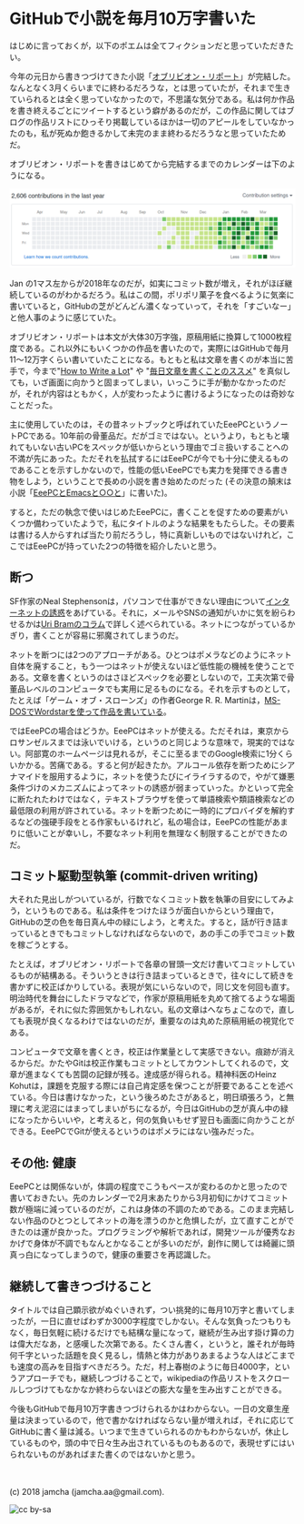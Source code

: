 

# GitHubで小説を毎月10万字書いた

はじめに言っておくが，以下のポエムは全てフィクションだと思っていただきたい。  

今年の元日から書きつづけてきた小説「[オブリビオン・リポート](https://jamcha-aa.github.io/OblivionReports/)」が完結した。なんとなく3月くらいまでに終わるだろうな，とは思っていたが，それまで生きていられるとは全く思っていなかったので，不思議な気分である。私は何か作品を書き終えるごとにツイートするという癖があるのだが，この作品に関してはブログの作品リストにひっそり掲載しているほかは一切のアピールをしていなかったのも，私が死ぬか飽きるかして未完のまま終わるだろうなと思っていたためだ。  

オブリビオン・リポートを書きはじめてから完結するまでのカレンダーは下のようになる。  

![contribution-graph](./gitbook/images/2018-03-29-01.png)  

Jan の1マス左からが2018年なのだが，如実にコミット数が増え，それがほぼ継続しているのがわかるだろう。私はこの間，ポリポリ菓子を食べるように気楽に書いていると，GitHubの芝がどんどん濃くなっていって，それを「すごいなー」と他人事のように感じていた。  

オブリビオン・リポートは本文が大体30万字強，原稿用紙に換算して1000枚程度である。これ以外にもいくつかの作品を書いたので，実際にはGitHubで毎月11〜12万字くらい書いていたことになる。もともと私は文章を書くのが本当に苦手で，今まで"[How to Write a Lot](http://www.apa.org/pubs/books/4441010.aspx)" や "[毎日文章を書くことのススメ](https://postd.cc/write-everyday/)" を真似しても，いざ画面に向かうと固まってしまい，いっこうに手が動かなかったのだが，それが内容はともかく，人が変わったように書けるようになったのは奇妙なことだった。  

主に使用していたのは，その昔ネットブックと呼ばれていたEeePCというノートPCである。10年前の骨董品だ。だがゴミではない。というより，もともと壊れてもいない古いPCをスペックが低いからという理由でゴミ扱いすることへの不満が先にあった。ただそれを払拭するにはEeePCが今でも十分に使えるものであることを示すしかないので，性能の低いEeePCでも実力を発揮できる書き物をしよう，ということで長めの小説を書き始めたのだった (その決意の顛末は小説「[EeePCとEmacsと○○と](https://jamcha-aa.github.io/EeePC/)」に書いた)。  

すると，ただの執念で使いはじめたEeePCに，書くことを促すための要素がいくつか備わっていたようで，私にタイトルのような結果をもたらした。その要素は書ける人からすれば当たり前だろうし，特に真新しいものではないけれど，ここではEeePCが持っていた2つの特徴を紹介したいと思う。  


## 断つ

SF作家のNeal Stephensonは，パソコンで仕事ができない理由について[インターネットの誘惑](https://www.reddit.com/r/Fantasy/comments/vdt11/i_am_neal_stephenson_author_geek_and_now_sword/c53nsh5/)をあげている。それに，メールやSNSの通知がいかに気を紛らわせるかは[Uri Bramのコラム](https://postd.cc/do-not-disturb/)で詳しく述べられている。ネットにつながっているかぎり，書くことが容易に邪魔されてしまうのだ。  

ネットを断つには2つのアプローチがある。ひとつはポメラなどのようにネット自体を廃すること，もう一つはネットが使えないほど低性能の機械を使うことである。文章を書くというのはさほどスペックを必要としないので，工夫次第で骨董品レベルのコンピュータでも実用に足るものになる。それを示すものとして，たとえば「ゲーム・オブ・スローンズ」の作者George R. R. Martinは，[MS-DOSでWordstarを使って作品を書いている](https://www.youtube.com/watch?v%3DX5REM-3nWHg)。  

ではEeePCの場合はどうか。EeePCはネットが使える。ただそれは，東京からロサンゼルスまでは泳いでいける，というのと同じような意味で，現実的ではない。阿部寛のホームページは見れるが，そこに至るまでのGoogle検索に1分くらいかかる。苦痛である。すると何が起きたか。アルコール依存を断つためにシアナマイドを服用するように，ネットを使うたびにイライラするので，やがて嫌悪条件づけのメカニズムによってネットの誘惑が弱まっていった。かといって完全に断たれたわけではなく，テキストブラウザを使って単語検索や類語検索などの最低限の利用が許されている。ネットを断つために一時的にプロバイダを解約するなどの強硬手段をとる作家もいるけれど，私の場合は，EeePCの性能があまりに低いことが幸いし，不要なネット利用を無理なく制限することができたのだ。  


## コミット駆動型執筆 (commit-driven writing)

大それた見出しがついているが，行数でなくコミット数を執筆の目安にしてみよう，というものである。私は条件をつけたほうが面白いからという理由で，GitHubの芝の色を毎日真ん中の緑にしよう，と考えた。すると，話が行き詰まっているときでもコミットしなければならないので，あの手この手でコミット数を稼ごうとする。  

たとえば，オブリビオン・リポートで各章の冒頭一文だけ書いてコミットしているものが結構ある。そういうときは行き詰まっているときで，往々にして続きを書かずに校正ばかりしている。表現が気にいらないので，同じ文を何回も直す。明治時代を舞台にしたドラマなどで，作家が原稿用紙を丸めて捨てるような場面があるが，それに似た雰囲気かもしれない。私の文章はへなちょこなので，直しても表現が良くなるわけではないのだが，重要なのは丸めた原稿用紙の視覚化である。  

コンピュータで文章を書くとき，校正は作業量として実感できない。痕跡が消えるからだ。かたやGitは校正作業もコミットとしてカウントしてくれるので，文章が進まなくても苦闘の記録が残る。達成感が得られる。精神科医のHeinz Kohutは，課題を克服する際には自己肯定感を保つことが肝要であることを述べている。今日は書けなかった，という後ろめたさがあると，明日頑張ろう，と無理に考え泥沼にはまってしまいがちになるが，今日はGitHubの芝が真ん中の緑になったからいいや，と考えると，何の気負いもせず翌日も画面に向かうことができる。EeePCでGitが使えるというのはポメラにはない強みだった。  


## その他: 健康

EeePCとは関係ないが，体調の程度でこうもペースが変わるのかと思ったので書いておきたい。先のカレンダーで2月末あたりから3月初旬にかけてコミット数が極端に減っているのだが，これは身体の不調のためである。このまま完結しない作品のひとつとしてネットの海を漂うのかと危惧したが，立て直すことができたのは運が良かった。プログラミングや解析であれば，開発ツールが優秀なおかげで身体が不調でもなんとかなることが多いのだが，創作に関しては綺麗に頭真っ白になってしまうので，健康の重要さを再認識した。  


## 継続して書きつづけること

タイトルでは自己顕示欲がぬぐいきれず，つい挑発的に毎月10万字と書いてしまったが，一日に直せばわずか3000字程度でしかない。そんな気負ったつもりもなく，毎日気軽に続けるだけでも結構な量になって，継続が生み出す掛け算の力は偉大だなあ，と感嘆した次第である。たくさん書く，というと，誰それが毎時何千字といった話題を良く見るし，情熱と体力がありあまるような人はどこまでも速度の高みを目指すべきだろう。ただ，村上春樹のように毎日4000字，というアプローチでも，継続しつづけることで，wikipediaの作品リストをスクロールしつづけてもなかなか終わらないほどの膨大な量を生み出すことができる。  

今後もGitHubで毎月10万字書きつづけられるかはわからない。一日の文章生産量は決まっているので，他で書かなければならない量が増えれば，それに応じてGitHubに書く量は減る。いつまで生きていられるのかもわからないが，休止しているものや，頭の中で日々生み出されているものもあるので，表現せずにはいられないものがあればまた書くのではないかと思う。  

<br>  
<br>  
(c) 2018 jamcha (jamcha.aa@gmail.com).  

![cc by-sa](https://i.creativecommons.org/l/by-sa/4.0/88x31.png)  

